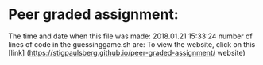 # Peer graded assignment:
The time and date when this file was made: 2018.01.21 15:33:24
number of lines of code in the guessinggame.sh are: 
To view the website, click on this [link] (https://stigpaulsberg.github.io/peer-graded-assignment/ website)
